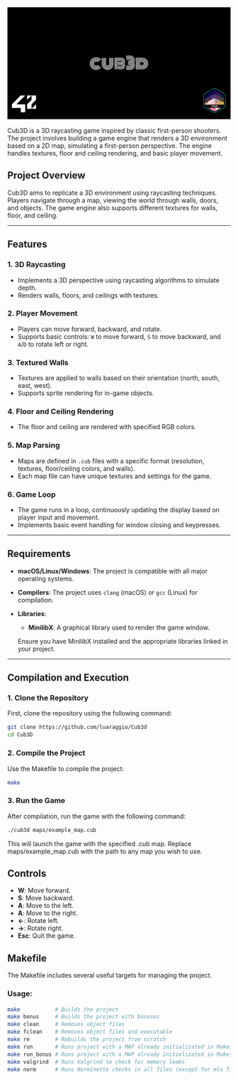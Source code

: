 <img src="./cover-cub3d.png"/>
<!--# cub3d-->

Cub3D is a 3D raycasting game inspired by classic first-person shooters. The project involves building a game engine that renders a 3D environment based on a 2D map, simulating a first-person perspective. The engine handles textures, floor and ceiling rendering, and basic player movement.

## Project Overview

Cub3D aims to replicate a 3D environment using raycasting techniques. Players navigate through a map, viewing the world through walls, doors, and objects. The game engine also supports different textures for walls, floor, and ceiling.

---

## Features

### 1. **3D Raycasting**
   - Implements a 3D perspective using raycasting algorithms to simulate depth.
   - Renders walls, floors, and ceilings with textures.

### 2. **Player Movement**
   - Players can move forward, backward, and rotate.
   - Supports basic controls: `W` to move forward, `S` to move backward, and `A`/`D` to rotate left or right.

### 3. **Textured Walls**
   - Textures are applied to walls based on their orientation (north, south, east, west).
   - Supports sprite rendering for in-game objects.

### 4. **Floor and Ceiling Rendering**
   - The floor and ceiling are rendered with specified RGB colors.

### 5. **Map Parsing**
   - Maps are defined in `.cub` files with a specific format (resolution, textures, floor/ceiling colors, and walls).
   - Each map file can have unique textures and settings for the game.

### 6. **Game Loop**
   - The game runs in a loop, continuously updating the display based on player input and movement.
   - Implements basic event handling for window closing and keypresses.

---

## Requirements

- **macOS/Linux/Windows**: The project is compatible with all major operating systems.
- **Compilers**: The project uses `clang` (macOS) or `gcc` (Linux) for compilation.
- **Libraries**:
  - **MinilibX**: A graphical library used to render the game window.
  
  Ensure you have MinilibX installed and the appropriate libraries linked in your project.

---

## Compilation and Execution

### 1. **Clone the Repository**
   First, clone the repository using the following command:

   ```bash
   git clone https://github.com/luaraggio/Cub3d
   cd Cub3D
  ```
### 2. Compile the Project

Use the Makefile to compile the project:

```bash
make
```
### 3. Run the Game

After compilation, run the game with the following command:

```bash
./cub3d maps/example_map.cub
```
This will launch the game with the specified .cub map. Replace maps/example_map.cub with the path to any map you wish to use.
## Controls

- **W**: Move forward.
- **S**: Move backward.
- **A**: Move to the left.
- **A**: Move to the right.
- **<-**: Rotate left.
- **->**: Rotate right.
- **Esc**: Quit the game.

## Makefile

The Makefile includes several useful targets for managing the project.
### Usage:

``` bash
make           # Builds the project
make bonus     # Builds the project with bonuses
make clean     # Removes object files
make fclean    # Removes object files and executable
make re        # Rebuilds the project from scratch
make run       # Runs project with a MAP already initializated in Makefile
make run_bonus # Runs project with a MAP already initializated in Makefile
make valgrind  # Runs Valgrind to check for memory leaks
make norm      # Runs Norminette checks in all files (except for mlx files)
```
